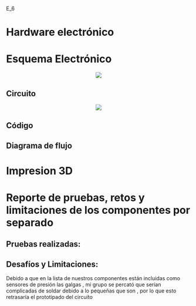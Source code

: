 E_6
# Hardware electrónico

# Esquema Electrónico 
<p align="center"> <img src=https://github.com/user-attachments/assets/0227112a-b84d-4761-8024-6c0e4fa40800> </p>

## Circuito
<p align="center"> <img src=https://github.com/user-attachments/assets/2d451da6-ae66-49c6-af21-4d8b80dc632c> </p>

## Código


## Diagrama de flujo 


# Impresion 3D







# Reporte de pruebas, retos y limitaciones de los componentes por separado
## Pruebas realizadas:



## Desafíos y Limitaciones:
Debido a que en la lista de nuestros componentes están incluidas como sensores de presión las galgas , mi grupo se percató que serían complicadas de soldar debido a lo pequeñas que son , por lo que esto retrasaría el prototipado del circuito

